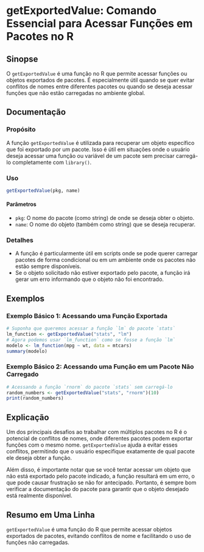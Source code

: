 <!--
Meta Description: # getExportedValue: Comando Essencial para Acessar Funções em Pacotes no R ## Sinopse O `getExportedValue` é uma função no R que permite acessar funçõ...
Meta Keywords: função, que, pacote, getexportedvalue, pacotes
-->

# getExportedValue: Comando Essencial para Acessar Funções em Pacotes no R

## Sinopse
O `getExportedValue` é uma função no R que permite acessar funções ou objetos exportados de pacotes. É especialmente útil quando se quer evitar conflitos de nomes entre diferentes pacotes ou quando se deseja acessar funções que não estão carregadas no ambiente global.

## Documentação

### Propósito
A função `getExportedValue` é utilizada para recuperar um objeto específico que foi exportado por um pacote. Isso é útil em situações onde o usuário deseja acessar uma função ou variável de um pacote sem precisar carregá-lo completamente com `library()`.

### Uso
```R
getExportedValue(pkg, name)
```

#### Parâmetros
- `pkg`: O nome do pacote (como string) de onde se deseja obter o objeto.
- `name`: O nome do objeto (também como string) que se deseja recuperar.

### Detalhes
- A função é particularmente útil em scripts onde se pode querer carregar pacotes de forma condicional ou em um ambiente onde os pacotes não estão sempre disponíveis.
- Se o objeto solicitado não estiver exportado pelo pacote, a função irá gerar um erro informando que o objeto não foi encontrado.

## Exemplos

### Exemplo Básico 1: Acessando uma Função Exportada
```R
# Suponha que queremos acessar a função `lm` do pacote `stats`
lm_function <- getExportedValue("stats", "lm")
# Agora podemos usar `lm_function` como se fosse a função `lm`
modelo <- lm_function(mpg ~ wt, data = mtcars)
summary(modelo)
```

### Exemplo Básico 2: Acessando uma Função em um Pacote Não Carregado
```R
# Acessando a função `rnorm` do pacote `stats` sem carregá-lo
random_numbers <- getExportedValue("stats", "rnorm")(10)
print(random_numbers)
```

## Explicação
Um dos principais desafios ao trabalhar com múltiplos pacotes no R é o potencial de conflitos de nomes, onde diferentes pacotes podem exportar funções com o mesmo nome. `getExportedValue` ajuda a evitar esses conflitos, permitindo que o usuário especifique exatamente de qual pacote ele deseja obter a função. 

Além disso, é importante notar que se você tentar acessar um objeto que não está exportado pelo pacote indicado, a função resultará em um erro, o que pode causar frustração se não for antecipado. Portanto, é sempre bom verificar a documentação do pacote para garantir que o objeto desejado está realmente disponível.

## Resumo em Uma Linha
`getExportedValue` é uma função do R que permite acessar objetos exportados de pacotes, evitando conflitos de nome e facilitando o uso de funções não carregadas.